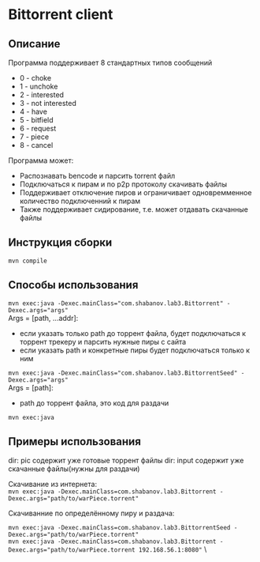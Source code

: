 # Bittorrent client

## Описание

Программа поддерживает 8 стандартных типов сообщений

- 0 - choke
- 1 - unchoke
- 2 - interested
- 3 - not interested
- 4 - have
- 5 - bitfield
- 6 - request
- 7 - piece
- 8 - cancel

Программа может:

- Распознавать bencode и парсить torrent файл
- Подключаться к пирам и по p2p протоколу скачивать файлы
- Поддерживает отключение пиров и ограничивает одновремменное количество подключенний к пирам
- Также поддерживает сидирование, т.е. может отдавать скачанные файлы

## Инструкция сборки

```mvn compile```

## Способы использования

```mvn exec:java -Dexec.mainClass="com.shabanov.lab3.Bittorrent" -Dexec.args="args"``` \
Args = [path, ...addr]:

- если указать только path до торрент файла, будет подключаться к торрент трекеру и парсить нужные пиры с сайта
- если указать path и конкретные пиры будет подключаться только к ним

```mvn exec:java -Dexec.mainClass="com.shabanov.lab3.BittorrentSeed" -Dexec.args="args"``` \
Args = [path]:

- path до торрент файла, это код для раздачи

```mvn exec:java```

## Примеры использования

dir: pic содержит уже готовые торрент файлы
dir: input содержит уже скачанные файлы(нужны для раздачи)

Скачивание из интернета: \
```mvn exec:java -Dexec.mainClass=com.shabanov.lab3.Bittorrent -Dexec.args="path/to/warPiece.torrent"``` 

Скачиванние по определённому пиру и раздача:

```mvn exec:java -Dexec.mainClass=com.shabanov.lab3.BittorrentSeed -Dexec.args="path/to/warPiece.torrent"```\
```mvn exec:java -Dexec.mainClass=com.shabanov.lab3.Bittorrent -Dexec.args="path/to/warPiece.torrent 192.168.56.1:8080"``` \

